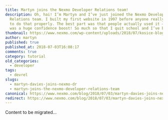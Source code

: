 ```yaml
---
title: Martyn joins the Nexmo Developer Relations team!
description: Oh, hai! I’m Martyn and I’ve just joined the Nexmo Developer
  Relations team. I built my first website in 1997 before anyone really knew how
  to do that properly. The best part was that people actually used it – which
  was a huge confidence boost! So much so that I quit school and I’ve been […]
thumbnail: https://www.nexmo.com/wp-content/uploads/2018/07/kosice-blog.jpg
author: martyn
published: true
published_at: 2018-07-03T16:08:17
comments: true
category: tutorial
old_categories:
  - developer
tags:
  - devrel
slugs:
  - martyn-davies-joins-nexmo-dr
  - martyn-joins-the-nexmo-developer-relations-team
canonical: https://www.nexmo.com/blog/2018/07/03/martyn-davies-joins-nexmo-dr
redirect: https://www.nexmo.com/blog/2018/07/03/martyn-davies-joins-nexmo-dr
---
```

Content to be migrated...
